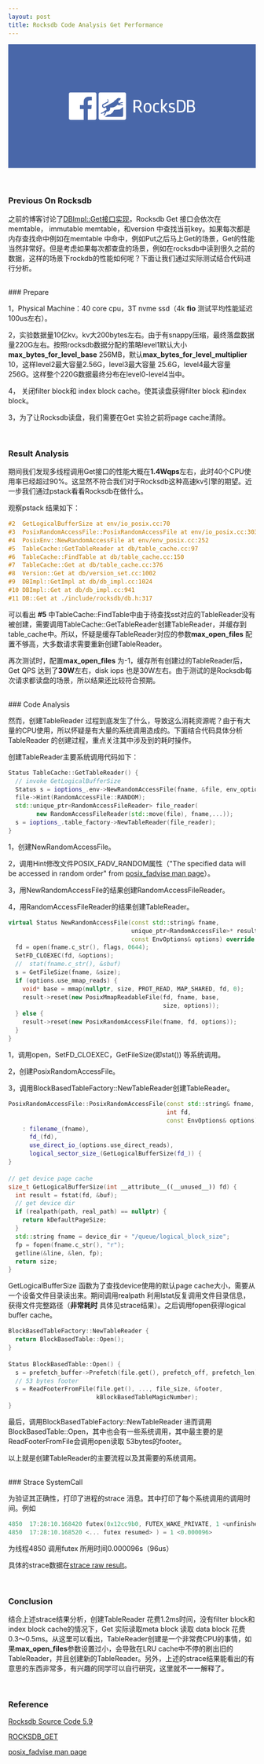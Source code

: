 ```yaml
---
layout: post
title: Rocksdb Code Analysis Get Performance
---
```


![](/public/images/2020-04-15/rocksdb_cover.png)

<br>

### Previous On Rocksdb

之前的博客讨论了[DBImpl::Get接口实现](https://whoiami.github.io/ROCKSDB_GET)，Rocksdb Get 接口会依次在memtable， immutable memtable，和version 中查找当前key。如果每次都是内存查找命中例如在memtable 中命中，例如Put之后马上Get的场景，Get的性能当然非常好。但是考虑如果每次都查盘的场景，例如在rocksdb中读到很久之前的数据，这样的场景下rockdb的性能如何呢？下面让我们通过实际测试结合代码进行分析。



<br>
### Prepare

1，Physical Machine：40 core cpu，3T nvme ssd（4k **fio** 测试平均性能延迟100us左右）。

2，实验数据量10亿kv。kv大200bytes左右。由于有snappy压缩，最终落盘数据量220G左右。按照rocksdb数据分配的策略level1默认大小**max_bytes_for_level_base** 256MB，默认**max_bytes_for_level_multiplier** 10，这样level2最大容量2.56G，level3最大容量 25.6G，level4最大容量 256G。这样整个220G数据最终分布在level0-level4当中。

4， 关闭filter block和 index block cache。使其读盘获得filter block 和index block。

3，为了让Rocksdb读盘，我们需要在Get 实验之前将page cache清除。


<br>

### Result Analysis

期间我们发现多线程调用Get接口的性能大概在**1.4Wqps**左右，此时40个CPU使用率已经超过90%。这显然不符合我们对于Rocksdb这种高速kv引擎的期望。近一步我们通过pstack看看Rocksdb在做什么。

观察pstack 结果如下：

```c++
#2  GetLogicalBufferSize at env/io_posix.cc:70
#3  PosixRandomAccessFile::PosixRandomAccessFile at env/io_posix.cc:303
#4  PosixEnv::NewRandomAccessFile at env/env_posix.cc:252
#5  TableCache::GetTableReader at db/table_cache.cc:97
#6  TableCache::FindTable at db/table_cache.cc:150
#7  TableCache::Get at db/table_cache.cc:376
#8  Version::Get at db/version_set.cc:1002
#9  DBImpl::GetImpl at db/db_impl.cc:1024
#10 DBImpl::Get at db/db_impl.cc:941
#11 DB::Get at ./include/rocksdb/db.h:317

```

可以看出 **#5** 中TableCache::FindTable中由于待查找sst对应的TableReader没有被创建，需要调用TableCache::GetTableReader创建TableReader，并缓存到table_cache中。所以，怀疑是缓存TableReader对应的参数**max_open_files** 配置不够高，大多数请求需要重新创建TableReader。

再次测试时，配置**max_open_files** 为-1，缓存所有创建过的TableReader后，Get QPS 达到了**30W**左右，disk iops 也是30W左右。由于测试的是Rocksdb每次请求都读盘的场景，所以结果还比较符合预期。



<br>
### Code Analysis

然而，创建TableReader 过程到底发生了什么，导致这么消耗资源呢？由于有大量的CPU使用，所以怀疑是有大量的系统调用造成的。下面结合代码具体分析TableReader 的创建过程，重点关注其中涉及到的耗时操作。

创建TableReader主要系统调用代码如下：

```c++
Status TableCache::GetTableReader() {
  // invoke GetLogicalBufferSize
  Status s = ioptions_.env->NewRandomAccessFile(fname, &file, env_options);
  file->Hint(RandomAccessFile::RANDOM);
  std::unique_ptr<RandomAccessFileReader> file_reader(
        new RandomAccessFileReader(std::move(file), fname,...));
  s = ioptions_.table_factory->NewTableReader(file_reader);
}
```

1，创建NewRandomAccessFile。

2，调用Hint修改文件POSIX_FADV_RANDOM属性（"The specified data will be accessed in random order" from [posix_fadvise man page](https://linux.die.net/man/2/posix_fadvise)）。

3，用NewRandomAccessFile的结果创建RandomAccessFileReader。

4，用RandomAccessFileReader的结果创建TableReader。

```c++
virtual Status NewRandomAccessFile(const std::string& fname,
                                   unique_ptr<RandomAccessFile>* result,
                                   const EnvOptions& options) override {
  fd = open(fname.c_str(), flags, 0644);
  SetFD_CLOEXEC(fd, &options);
  //  stat(fname.c_str(), &sbuf)
  s = GetFileSize(fname, &size);
  if (options.use_mmap_reads) {
    void* base = mmap(nullptr, size, PROT_READ, MAP_SHARED, fd, 0);
    result->reset(new PosixMmapReadableFile(fd, fname, base,
                                            size, options));
  } else {
    result->reset(new PosixRandomAccessFile(fname, fd, options));
  }
}
```

1，调用open，SetFD_CLOEXEC，GetFileSize(即stat()) 等系统调用。

2，创建PosixRandomAccessFile。

3，调用BlockBasedTableFactory::NewTableReader创建TableReader。

```c++
PosixRandomAccessFile::PosixRandomAccessFile(const std::string& fname,
                                             int fd,
                                             const EnvOptions& options)
    : filename_(fname),
      fd_(fd),
      use_direct_io_(options.use_direct_reads),
      logical_sector_size_(GetLogicalBufferSize(fd_)) {
}

// get device page cache
size_t GetLogicalBufferSize(int __attribute__((__unused__)) fd) {
  int result = fstat(fd, &buf);
  // get device dir
  if (realpath(path, real_path) == nullptr) {
    return kDefaultPageSize;
  }
  std::string fname = device_dir + "/queue/logical_block_size";
  fp = fopen(fname.c_str(), "r");
  getline(&line, &len, fp);
  return size;
}
```

GetLogicalBufferSize 函数为了查找device使用的默认page cache大小，需要从一个设备文件目录读出来。期间调用realpath 利用lstat反复调用文件目录信息，获得文件完整路径（**非常耗时** 具体见strace结果）。之后调用fopen获得logical buffer cache。

```c++
BlockBasedTableFactory::NewTableReader {
  return BlockBasedTable::Open();
}

Status BlockBasedTable::Open() {
  s = prefetch_buffer->Prefetch(file.get(), prefetch_off, prefetch_len);
  // 53 bytes footer
  s = ReadFooterFromFile(file.get(), ..., file_size, &footer,
                         kBlockBasedTableMagicNumber);
}
```

最后，调用BlockBasedTableFactory::NewTableReader 进而调用 BlockBasedTable::Open，其中也会有一些系统调用，其中最主要的是ReadFooterFromFile会调用open读取 53bytes的footer。 



以上就是创建TableReader的主要流程以及其需要的系统调用。



<br>
### Strace SystemCall

为验证其正确性，打印了进程的strace 消息。其中打印了每个系统调用的调用时间。例如

```c++
4850  17:28:10.168420 futex(0x12cc9b0, FUTEX_WAKE_PRIVATE, 1 <unfinished ...>
4850  17:28:10.168520 <... futex resumed> ) = 1 <0.000096>
```

为线程4850 调用futex 所用时间0.000096s（96us）


具体的strace数据在[strace raw result](public/test_data/get_performance.txt)。

<br>

### Conclusion

结合上述strace结果分析，创建TableReader 花费1.2ms时间，没有filter block和 index block cache的情况下，Get 实际读取meta block 读取 data block 花费 0.3～0.5ms。从这里可以看出，TableReader创建是一个非常费CPU的事情，如果**max_open_files**参数设置过小，会导致在LRU cache中不停的刷出旧的TableReader，并且创建新的TableReader。另外，上述的strace结果能看出的有意思的东西非常多，有兴趣的同学可以自行研究，这里就不一一解释了。


<br>

### Reference

[Rocksdb Source Code 5.9](https://github.com/facebook/rocksdb/tree/v5.9.2)

[ROCKSDB_GET](https://whoiami.github.io/ROCKSDB_GET)

[posix_fadvise man page](http://man7.org/linux/man-pages/man2/fadvise64.2.html)
